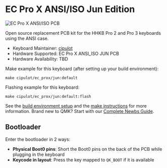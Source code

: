 # EC Pro X ANSI/ISO Jun Edition

![EC Pro X ANSI/ISO PCB](https://i.imgur.com/wLwEqnC.png)

Open source replacement PCB kit for the HHKB Pro 2 and Pro 3 keyboards using the ANSI case.

* Keyboard Maintainer: [cipulot](https://github.com/cipulot)
* Hardware Supported: EC Pro X ANSI_ISO JUN PCB
* Hardware Availability: TBD

Make example for this keyboard (after setting up your build environment):

    make cipulot/ec_prox/jun:default

Flashing example for this keyboard:

    make cipulot/ec_prox/jun:default:flash

See the [build environment setup](https://docs.qmk.fm/#/getting_started_build_tools) and the [make instructions](https://docs.qmk.fm/#/getting_started_make_guide) for more information. Brand new to QMK? Start with our [Complete Newbs Guide](https://docs.qmk.fm/#/newbs).

## Bootloader

Enter the bootloader in 2 ways:

* **Physical Boot0 pins**: Short the Boot0 pins on the back of the PCB while plugging in the keyboard
* **Keycode in layout**: Press the key mapped to `QK_BOOT` if it is available
